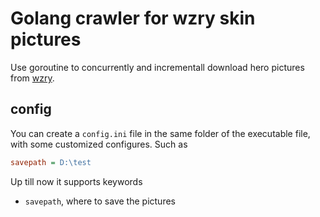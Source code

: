 # Golang crawler for wzry skin pictures

Use goroutine to concurrently and incrementall download
hero pictures from [wzry](pvp.qq.com).

## config

You can create a `config.ini` file in the same folder of the executable file,
with some customized configures. Such as

```ini
savepath = D:\test
```

Up till now it supports keywords

- `savepath`, where to save the pictures
